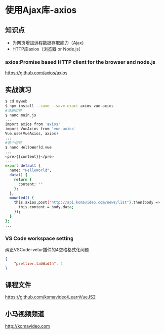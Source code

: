 使用Ajax库-axios
================

## 知识点

* 为网页增加远程数据存取能力（Ajax）
* HTTP库axios（浏览器 or Node.js）

### axios:Promise based HTTP client for the browser and node.js

https://github.com/axios/axios

## 实战演习

~~~bash
$ cd myweb
$ npm install --save --save-exact axios vue-axios
#注册组件
$ nano main.js
...
import axios from 'axios'
import VueAxios from 'vue-axios'
Vue.use(VueAxios, axios)
...
#各个组件
$ nano HelloWorld.vue
...
<pre>{{content}}</pre>
...
export default {
  name: "HelloWorld",
  data() {
    return {
      content: ""
    };
  },
  mounted() {
    this.axios.post("http://api.komavideo.com/news/list").then(body => {
      this.content = body.data;
    });
  }
};
...
~~~

### VS Code workspace setting

纠正VSCode-vetur插件的4空格格式化问题

~~~json
{
    "prettier.tabWidth": 4
}
~~~

## 课程文件

https://github.com/komavideo/LearnVueJS2

## 小马视频频道

http://komavideo.com

